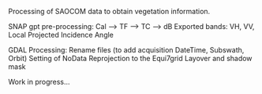 Processing of SAOCOM data to obtain vegetation information.

SNAP gpt pre-processing:
  Cal --> TF --> TC --> dB
Exported bands: VH, VV, Local Projected Incidence Angle

GDAL Processing:
  Rename files (to add acquisition DateTime, Subswath, Orbit)
  Setting of NoData
  Reprojection to the Equi7grid
  Layover and shadow mask


Work in progress...
